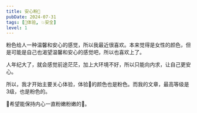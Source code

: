 ```yaml
---
title: 安心粉💖
pubDate: 2024-07-31
tags: [💓体验, 💥安全]
level: 1
---
```


粉色给人一种温馨和安心的感觉，所以我最近很喜欢。本来觉得是女性的颜色，但是可能是自己也渴望温馨和安心的感觉吧，所以也喜欢上了。

人年纪大了，就会感觉前途茫茫，加上大环境不好，所以只能向内求，让自己更安心。

所以，我才开始主要关心体验，体验💓的颜色也是粉色。而我的文章，最高等级是3级，也是粉色的。

🥰希望能保持内心一直粉嫩粉嫩的💖。
